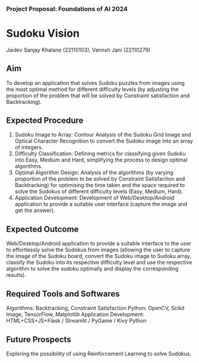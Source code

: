 ### Project Proposal: Foundations of AI 2024
# Sudoku Vision

Jaidev Sanjay Khalane (22110103), Vannsh Jani (22110279)
## Aim
To develop an application that solves Sudoku puzzles from images using the most optimal 
method for different difficulty levels (by adjusting the proportion of the problem that will be 
solved by Constraint satisfaction and Backtracking).
## Expected Procedure
1. Sudoku Image to Array: Contour Analysis of the Sudoku Grid Image and Optical 
Character Recognition to convert the Sudoku image into an array of integers.
2. Difficulty Classification: Defining metrics for classifying given Sudoku into Easy, 
Medium and Hard, simplifying the process to design optimal algorithms.
3. Optimal Algorithm Design: Analysis of the algorithms (by varying proportion of the 
problem to be solved by Constraint Satisfaction and Backtracking) for optimising the 
time taken and the space required to solve the Sudokus of different difficulty levels 
(Easy, Medium, Hard).
4. Application Development: Development of Web/Desktop/Android application to 
provide a suitable user interface (capture the image and get the answer).
## Expected Outcome
Web/Desktop/Android application to provide a suitable interface to the user to effortlessly 
solve the Sudokus from images (allowing the user to capture the image of the Sudoku board, 
convert the Sudoku image to Sudoku array, classify the Sudoku into its respective difficulty 
level and use the respective algorithm to solve the sudoku optimally and display the 
corresponding results). 
## Required Tools and Softwares
Algorithms: Backtracking, Constraint Satisfaction
Python: OpenCV, Scikit Image, TensorFlow, Matplotlib
Application Development: HTML+CSS+JS+Flask / Streamlit / PyGame / Kivy Python
## Future Prospects
Exploring the possibility of using Reinforcement Learning to solve Sudokus.

